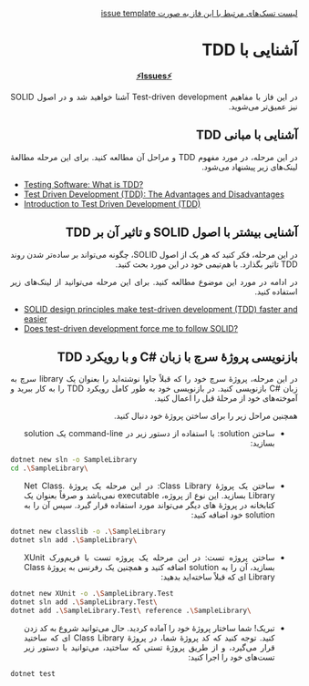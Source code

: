 <div dir="rtl" align='justify'>

[لیست تسک‌های مرتبط با این فاز به صورت issue template](./issue-template-Phase05.md)

# آشنایی با TDD

<div align='center'>

**[⚡Issues⚡](./issue-template-simpleProject.md)**

</div>

در این فاز با مفاهیم Test-driven development
آشنا خواهید شد و در اصول SOLID
نیز عمیق‌تر می‌شوید.

## آشنایی با مبانی TDD

در این مرحله، در مورد مفهوم TDD
و مراحل آن مطالعه کنید. برای این مرحله مطالعهٔ لینک‌های زیر پیشنهاد می‌شود.

<div dir="ltr">

- [Testing Software: What is TDD?](https://medium.com/javascript-scene/testing-software-what-is-tdd-459b2145405c)
- [Test Driven Development (TDD): The Advantages and Disadvantages](https://medium.com/@stevenpcurtis.sc/test-driven-development-tdd-the-advantages-and-disadvantages-5347899ead90)
- [Introduction to Test Driven Development (TDD)](https://medium.com/hackernoon/introduction-to-test-driven-development-tdd-61a13bc92d92)

</div>

## آشنایی بیشتر با اصول SOLID و تاثیر آن بر TDD

در این مرحله، فکر کنید که هر یک از اصول SOLID،
چگونه می‌تواند بر ساده‌تر شدن روند TDD
تاثیر بگذارد. با هم‌تیمی خود در این مورد بحث کنید.

در ادامه در مورد این موضوع مطالعه کنید. برای این مرحله می‌توانید از لینک‌های زیر استفاده کنید.

<div dir="ltr">

- [SOLID design principles make test-driven development (TDD) faster and easier](https://medium.com/ibm-garage/solid-design-principles-makes-test-driven-development-faster-and-easier-35c9eec22ff1)
- [Does test-driven development force me to follow SOLID?](https://softwareengineering.stackexchange.com/a/111868)

</div>

## بازنویسی پروژهٔ سرچ با زبان #C و با رویکرد TDD

در این مرحله، پروژهٔ سرچ خود را که قبلاً جاوا نوشته‌اید را بعنوان یک library
سرچ به زبان #C
بازنویسی کنید. در بازنویسی خود به طور کامل رویکرد TDD
را به کار ببرید و آموخته‌های خود از مرحلهٔ قبل را اعمال کنید. 

همچنین مراحل زیر را برای ساختن پروژهٔ خود دنبال کنید.

- ساختن solution:
با استفاده از دستور زیر در command-line
یک solution
بسازید:

<div dir="ltr">

```Bash
dotnet new sln -o SampleLibrary
cd .\SampleLibrary\
```

</div>

- ساختن یک پروژهٔ Class Library:
در این مرحله یک پروژهٔ .Net Class Library
بسازید. این نوع از پروژه، executable
نمی‌باشد و صرفاً بعنوان یک کتابخانه در پروژهٔ های دیگر می‌تواند مورد استفاده قرار گیرد. سپس آن را به solution
خود اضافه کنید:

<div dir="ltr">

```Bash
dotnet new classlib -o .\SampleLibrary
dotnet sln add .\SampleLibrary\
```

</div>

- ساختن پروژه تست: در این مرحله یک پروژه تست با فریم‌ورک XUnit
بسازید، آن را به solution
اضافه کنید و همچنین یک رفرنس به پروژهٔ Class Library
ای که قبلاً ساخته‌اید بدهید:

<div dir="ltr">

```Bash
dotnet new XUnit -o .\SampleLibrary.Test
dotnet sln add .\SampleLibrary.Test\
dotnet add .\SampleLibrary.Test\ reference .\SampleLibrary\
```

</div>

- تبریک! شما ساختار پروژهٔ خود را آماده کردید. حال می‌توانید شروع به کد زدن کنید. توجه کنید که کد پروژهٔ شما، در پروژهٔ Class Library
ای که ساختید قرار می‌گیرد، و از طریق پروژهٔ تستی که ساختید، می‌توانید با دستور زیر تست‌های خود را اجرا کنید:

<div dir="ltr">

```Bash
dotnet test
```

</div>



</div>
